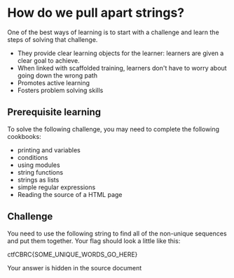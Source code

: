 # How do we pull apart strings?

One of the best ways of learning is to start with a challenge and learn the steps of solving that challenge.

* They provide clear learning objects for the learner: learners are given a clear goal to achieve.
* When linked with scaffolded training, learners don't have to worry about going down the wrong path
* Promotes active learning
* Fosters problem solving skills

## Prerequisite learning

To solve the following challenge, you may need to complete the following cookbooks:

* printing and variables
* conditions
* using modules
* string functions
* strings as lists
* simple regular expressions
* Reading the source of a HTML page

## Challenge

You need to use the following string to find all of the non-unique sequences and put them together. Your flag should look a little like this: 

ctfCBRC{SOME_UNIQUE_WORDS_GO_HERE}

Your answer is hidden in the source document

<!-- -->
